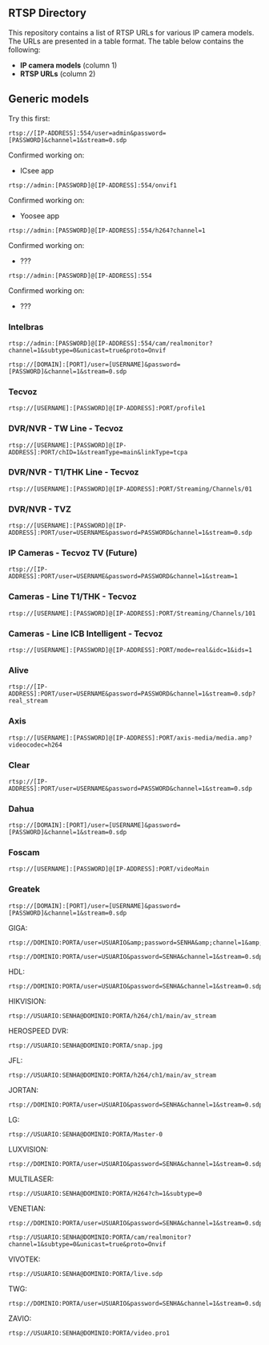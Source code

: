 ## RTSP Directory

This repository contains a list of RTSP URLs for various IP camera models. The URLs are presented in a table format. The table below contains the following:

- **IP camera models** (column 1)
- **RTSP URLs** (column 2)

## Generic models

Try this first:

```
rtsp://[IP-ADDRESS]:554/user=admin&password=[PASSWORD]&channel=1&stream=0.sdp
```

Confirmed working on:
- ICsee app

```
rtsp://admin:[PASSWORD]@[IP-ADDRESS]:554/onvif1
```

Confirmed working on:
- Yoosee app

```
rtsp://admin:[PASSWORD]@[IP-ADDRESS]:554/h264?channel=1
```

Confirmed working on:
- ???

```
rtsp://admin:[PASSWORD]@[IP-ADDRESS]:554
```

Confirmed working on:
- ???

### Intelbras

```
rtsp://admin:[PASSWORD]@[IP-ADDRESS]:554/cam/realmonitor?channel=1&subtype=0&unicast=true&proto=Onvif
```
```
rtsp://[DOMAIN]:[PORT]/user=[USERNAME]&password=[PASSWORD]&channel=1&stream=0.sdp
```


### Tecvoz

```
rtsp://[USERNAME]:[PASSWORD]@[IP-ADDRESS]:PORT/profile1
```

### DVR/NVR - TW Line - Tecvoz

```
rtsp://[USERNAME]:[PASSWORD]@[IP-ADDRESS]:PORT/chID=1&streamType=main&linkType=tcpa
```

### DVR/NVR - T1/THK Line - Tecvoz

```
rtsp://[USERNAME]:[PASSWORD]@[IP-ADDRESS]:PORT/Streaming/Channels/01
```

### DVR/NVR - TVZ

```
rtsp://[USERNAME]:[PASSWORD]@[IP-ADDRESS]:PORT/user=USERNAME&password=PASSWORD&channel=1&stream=0.sdp
```

### IP Cameras - Tecvoz TV (Future)

```
rtsp://[IP-ADDRESS]:PORT/user=USERNAME&password=PASSWORD&channel=1&stream=1
```

### Cameras - Line T1/THK - Tecvoz

```
rtsp://[USERNAME]:[PASSWORD]@[IP-ADDRESS]:PORT/Streaming/Channels/101
```

### Cameras - Line ICB Intelligent - Tecvoz

```
rtsp://[USERNAME]:[PASSWORD]@[IP-ADDRESS]:PORT/mode=real&idc=1&ids=1
```

### Alive

```
rtsp://[IP-ADDRESS]:PORT/user=USERNAME&password=PASSWORD&channel=1&stream=0.sdp?real_stream
```

### Axis

```
rtsp://[USERNAME]:[PASSWORD]@[IP-ADDRESS]:PORT/axis-media/media.amp?videocodec=h264
```

### Clear

```
rtsp://[IP-ADDRESS]:PORT/user=USERNAME&password=PASSWORD&channel=1&stream=0.sdp
```

### Dahua

```
rtsp://[DOMAIN]:[PORT]/user=[USERNAME]&password=[PASSWORD]&channel=1&stream=0.sdp
```

### Foscam

```
rtsp://[USERNAME]:[PASSWORD]@[IP-ADDRESS]:PORT/videoMain
```

### Greatek

```
rtsp://[DOMAIN]:[PORT]/user=[USERNAME]&password=[PASSWORD]&channel=1&stream=0.sdp
```

GIGA:
```
rtsp://DOMINIO:PORTA/user=USUARIO&amp;password=SENHA&amp;channel=1&amp;stream=0.sdp
```

```
rtsp://DOMINIO:PORTA/user=USUARIO&password=SENHA&channel=1&stream=0.sdp
```

HDL:
```
rtsp://DOMINIO:PORTA/user=USUARIO&password=SENHA&channel=1&stream=0.sdp
```

HIKVISION:
```
rtsp://USUARIO:SENHA@DOMINIO:PORTA/h264/ch1/main/av_stream
```

HEROSPEED DVR:
```
rtsp://USUARIO:SENHA@DOMINIO:PORTA/snap.jpg
```

JFL:
```
rtsp://USUARIO:SENHA@DOMINIO:PORTA/h264/ch1/main/av_stream
```


JORTAN:
```
rtsp://DOMINIO:PORTA/user=USUARIO&password=SENHA&channel=1&stream=0.sdp
```

LG:
```
rtsp://USUARIO:SENHA@DOMINIO:PORTA/Master-0
```

LUXVISION:
```
rtsp://DOMINIO:PORTA/user=USUARIO&password=SENHA&channel=1&stream=0.sdp
```

MULTILASER:
```
rtsp://USUARIO:SENHA@DOMINIO:PORTA/H264?ch=1&subtype=0
```

VENETIAN:
```
rtsp://DOMINIO:PORTA/user=USUARIO&password=SENHA&channel=1&stream=0.sdp?
```

```
rtsp://USUARIO:SENHA@DOMINIO:PORTA/cam/realmonitor?channel=1&subtype=0&unicast=true&proto=Onvif
```

VIVOTEK:
```
rtsp://USUARIO:SENHA@DOMINIO:PORTA/live.sdp
```

TWG:
```
rtsp://DOMINIO:PORTA/user=USUARIO&password=SENHA&channel=1&stream=0.sdp?
```

ZAVIO:
```
rtsp://USUARIO:SENHA@DOMINIO:PORTA/video.pro1
```
